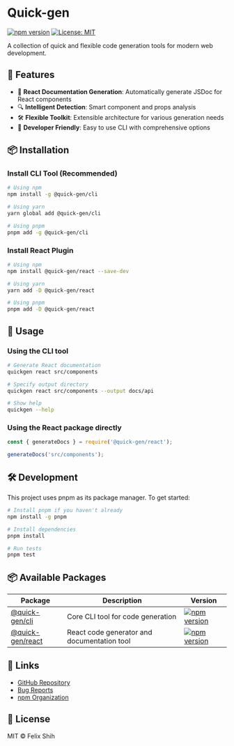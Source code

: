 # Quick-gen

[![npm version](https://badge.fury.io/js/@quick-gen/cli.svg)](https://www.npmjs.com/package/@quick-gen/cli)
[![License: MIT](https://img.shields.io/badge/License-MIT-blue.svg)](https://opensource.org/licenses/MIT)

A collection of quick and flexible code generation tools for modern web development.

## 🚀 Features

- 📝 **React Documentation Generation**: Automatically generate JSDoc for React components
- 🔍 **Intelligent Detection**: Smart component and props analysis
- 🛠️ **Flexible Toolkit**: Extensible architecture for various generation needs
- 💪 **Developer Friendly**: Easy to use CLI with comprehensive options

## 📦 Installation

### Install CLI Tool (Recommended)
```bash
# Using npm
npm install -g @quick-gen/cli

# Using yarn
yarn global add @quick-gen/cli

# Using pnpm
pnpm add -g @quick-gen/cli
```

### Install React Plugin
```bash
# Using npm
npm install @quick-gen/react --save-dev

# Using yarn
yarn add -D @quick-gen/react

# Using pnpm
pnpm add -D @quick-gen/react
```

## 🎯 Usage

### Using the CLI tool

```bash
# Generate React documentation
quickgen react src/components

# Specify output directory
quickgen react src/components --output docs/api

# Show help
quickgen --help
```

### Using the React package directly

```javascript
const { generateDocs } = require('@quick-gen/react');

generateDocs('src/components');
```

## 🛠️ Development

This project uses pnpm as its package manager. To get started:

```bash
# Install pnpm if you haven't already
npm install -g pnpm

# Install dependencies
pnpm install

# Run tests
pnpm test
```

## 📦 Available Packages

| Package | Description | Version |
|---------|------------|----------|
| [@quick-gen/cli](packages/genkit/README.md) | Core CLI tool for code generation | [![npm version](https://badge.fury.io/js/@quick-gen/cli.svg)](https://www.npmjs.com/package/@quick-gen/cli) |
| [@quick-gen/react](packages/react/README.md) | React code generator and documentation tool | [![npm version](https://badge.fury.io/js/@quick-gen/react.svg)](https://www.npmjs.com/package/@quick-gen/react) |

## 🔗 Links

- [GitHub Repository](https://github.com/fufuShih/quick-gen)
- [Bug Reports](https://github.com/fufuShih/quick-gen/issues)
- [npm Organization](https://www.npmjs.com/org/quick-gen)

## 📄 License

MIT © Felix Shih 